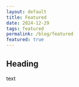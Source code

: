 ```yaml
---
layout: default
title: Featured
date: 2024-12-29
tags: featured
permalink: /blog/featured
featured: true
---
```



## Heading

text